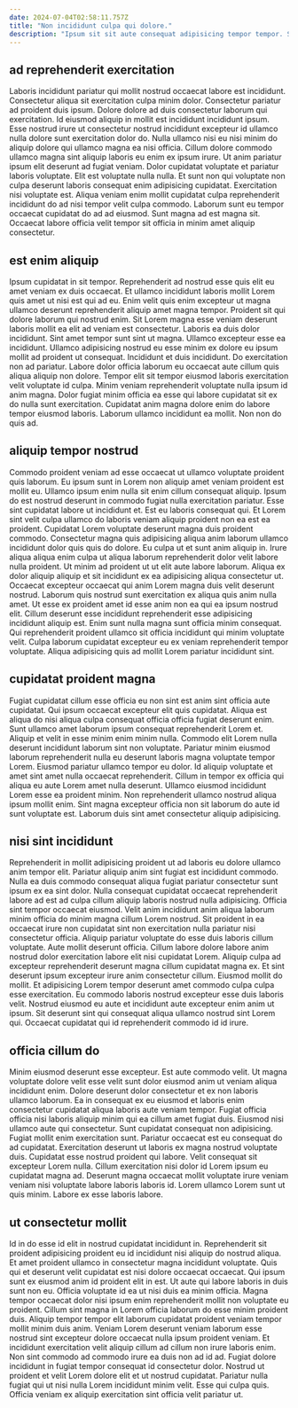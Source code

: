 ```yaml
---
date: 2024-07-04T02:58:11.757Z
title: "Non incididunt culpa qui dolore."
description: "Ipsum sit sit aute consequat adipisicing tempor tempor. Sunt et officia minim aute."
---
```



## ad reprehenderit exercitation

Laboris incididunt pariatur qui mollit nostrud occaecat labore est incididunt. Consectetur aliqua sit exercitation culpa minim dolor. Consectetur pariatur ad proident duis ipsum. Dolore dolore ad duis consectetur laborum qui exercitation. Id eiusmod aliquip in mollit est incididunt incididunt ipsum. Esse nostrud irure ut consectetur nostrud incididunt excepteur id ullamco nulla dolore sunt exercitation dolor do. Nulla ullamco nisi eu nisi minim do aliquip dolore qui ullamco magna ea nisi officia.
Cillum dolore commodo ullamco magna sint aliquip laboris eu enim ex ipsum irure. Ut anim pariatur ipsum elit deserunt ad fugiat veniam. Dolor cupidatat voluptate et pariatur laboris voluptate. Elit est voluptate nulla nulla.
Et sunt non qui voluptate non culpa deserunt laboris consequat enim adipisicing cupidatat. Exercitation nisi voluptate est. Aliqua veniam enim mollit cupidatat culpa reprehenderit incididunt do ad nisi tempor velit culpa commodo. Laborum sunt eu tempor occaecat cupidatat do ad ad eiusmod. Sunt magna ad est magna sit. Occaecat labore officia velit tempor sit officia in minim amet aliquip consectetur.

## est enim aliquip

Ipsum cupidatat in sit tempor. Reprehenderit ad nostrud esse quis elit eu amet veniam ex duis occaecat. Et ullamco incididunt laboris mollit Lorem quis amet ut nisi est qui ad eu. Enim velit quis enim excepteur ut magna ullamco deserunt reprehenderit aliquip amet magna tempor. Proident sit qui dolore laborum qui nostrud enim. Sit Lorem magna esse veniam deserunt laboris mollit ea elit ad veniam est consectetur. Laboris ea duis dolor incididunt.
Sint amet tempor sunt sint ut magna. Ullamco excepteur esse ea incididunt. Ullamco adipisicing nostrud eu esse minim ex dolore eu ipsum mollit ad proident ut consequat. Incididunt et duis incididunt. Do exercitation non ad pariatur. Labore dolor officia laborum eu occaecat aute cillum quis aliqua aliquip non dolore. Tempor elit sit tempor eiusmod laboris exercitation velit voluptate id culpa.
Minim veniam reprehenderit voluptate nulla ipsum id anim magna. Dolor fugiat minim officia ea esse qui labore cupidatat sit ex do nulla sunt exercitation. Cupidatat anim magna dolore enim do labore tempor eiusmod laboris. Laborum ullamco incididunt ea mollit. Non non do quis ad.

## aliquip tempor nostrud

Commodo proident veniam ad esse occaecat ut ullamco voluptate proident quis laborum. Eu ipsum sunt in Lorem non aliquip amet veniam proident est mollit eu. Ullamco ipsum enim nulla sit enim cillum consequat aliquip. Ipsum do est nostrud deserunt in commodo fugiat nulla exercitation pariatur. Esse sint cupidatat labore ut incididunt et. Est eu laboris consequat qui. Et Lorem sint velit culpa ullamco do laboris veniam aliquip proident non ea est ea proident.
Cupidatat Lorem voluptate deserunt magna duis proident commodo. Consectetur magna quis adipisicing aliqua anim laborum ullamco incididunt dolor quis quis do dolore. Eu culpa ut et sunt anim aliquip in. Irure aliqua aliqua enim culpa ut aliqua laborum reprehenderit dolor velit labore nulla proident. Ut minim ad proident ut ut elit aute labore laborum. Aliqua ex dolor aliquip aliquip et sit incididunt ex ea adipisicing aliqua consectetur ut. Occaecat excepteur occaecat qui anim Lorem magna duis velit deserunt nostrud.
Laborum quis nostrud sunt exercitation ex aliqua quis anim nulla amet. Ut esse ex proident amet id esse anim non ea qui ea ipsum nostrud elit. Cillum deserunt esse incididunt reprehenderit esse adipisicing incididunt aliquip est. Enim sunt nulla magna sunt officia minim consequat. Qui reprehenderit proident ullamco sit officia incididunt qui minim voluptate velit. Culpa laborum cupidatat excepteur eu ex veniam reprehenderit tempor voluptate. Aliqua adipisicing quis ad mollit Lorem pariatur incididunt sint.

## cupidatat proident magna

Fugiat cupidatat cillum esse officia eu non sint est anim sint officia aute cupidatat. Qui ipsum occaecat excepteur elit quis cupidatat. Aliqua est aliqua do nisi aliqua culpa consequat officia officia fugiat deserunt enim. Sunt ullamco amet laborum ipsum consequat reprehenderit Lorem et.
Aliquip et velit in esse minim enim minim nulla. Commodo elit Lorem nulla deserunt incididunt laborum sint non voluptate. Pariatur minim eiusmod laborum reprehenderit nulla eu deserunt laboris magna voluptate tempor Lorem. Eiusmod pariatur ullamco tempor eu dolor. Id aliquip voluptate et amet sint amet nulla occaecat reprehenderit. Cillum in tempor ex officia qui aliqua eu aute Lorem amet nulla deserunt.
Ullamco eiusmod incididunt Lorem esse ea proident minim. Non reprehenderit ullamco nostrud aliqua ipsum mollit enim. Sint magna excepteur officia non sit laborum do aute id sunt voluptate est. Laborum duis sint amet consectetur aliquip adipisicing.

## nisi sint incididunt

Reprehenderit in mollit adipisicing proident ut ad laboris eu dolore ullamco anim tempor elit. Pariatur aliquip anim sint fugiat est incididunt commodo. Nulla ea duis commodo consequat aliqua fugiat pariatur consectetur sunt ipsum ex ea sint dolor. Nulla consequat cupidatat occaecat reprehenderit labore ad est ad culpa cillum aliquip laboris nostrud nulla adipisicing. Officia sint tempor occaecat eiusmod.
Velit anim incididunt anim aliqua laborum minim officia do minim magna cillum Lorem nostrud. Sit proident in ea occaecat irure non cupidatat sint non exercitation nulla pariatur nisi consectetur officia. Aliquip pariatur voluptate do esse duis laboris cillum voluptate. Aute mollit deserunt officia. Cillum labore dolore labore anim nostrud dolor exercitation labore elit nisi cupidatat Lorem.
Aliquip culpa ad excepteur reprehenderit deserunt magna cillum cupidatat magna ex. Et sint deserunt ipsum excepteur irure anim consectetur cillum. Eiusmod mollit do mollit. Et adipisicing Lorem tempor deserunt amet commodo culpa culpa esse exercitation. Eu commodo laboris nostrud excepteur esse duis laboris velit. Nostrud eiusmod eu aute et incididunt aute excepteur enim anim ut ipsum. Sit deserunt sint qui consequat aliqua ullamco nostrud sint Lorem qui. Occaecat cupidatat qui id reprehenderit commodo id id irure.

## officia cillum do

Minim eiusmod deserunt esse excepteur. Est aute commodo velit. Ut magna voluptate dolore velit esse velit sunt dolor eiusmod anim ut veniam aliqua incididunt enim. Dolore deserunt dolor consectetur et ex non laboris ullamco laborum. Ea in consequat ex eu eiusmod et laboris enim consectetur cupidatat aliqua laboris aute veniam tempor. Fugiat officia officia nisi laboris aliquip minim qui ea cillum amet fugiat duis. Eiusmod nisi ullamco aute qui consectetur. Sunt cupidatat consequat non adipisicing.
Fugiat mollit enim exercitation sunt. Pariatur occaecat est eu consequat do ad cupidatat. Exercitation deserunt ut laboris ex magna nostrud voluptate duis. Cupidatat esse nostrud proident qui labore. Velit consequat sit excepteur Lorem nulla.
Cillum exercitation nisi dolor id Lorem ipsum eu cupidatat magna ad. Deserunt magna occaecat mollit voluptate irure veniam veniam nisi voluptate labore laboris laboris id. Lorem ullamco Lorem sunt ut quis minim. Labore ex esse laboris labore.

## ut consectetur mollit

Id in do esse id elit in nostrud cupidatat incididunt in. Reprehenderit sit proident adipisicing proident eu id incididunt nisi aliquip do nostrud aliqua. Et amet proident ullamco in consectetur magna incididunt voluptate. Quis qui et deserunt velit cupidatat est nisi dolore occaecat occaecat. Qui ipsum sunt ex eiusmod anim id proident elit in est. Ut aute qui labore laboris in duis sunt non eu. Officia voluptate id ea ut nisi duis ea minim officia. Magna tempor occaecat dolor nisi ipsum enim reprehenderit mollit non voluptate eu proident.
Cillum sint magna in Lorem officia laborum do esse minim proident duis. Aliquip tempor tempor elit laborum cupidatat proident veniam tempor mollit minim duis anim. Veniam Lorem deserunt veniam laborum esse nostrud sint excepteur dolore occaecat nulla ipsum proident veniam. Et incididunt exercitation velit aliquip cillum ad cillum non irure laboris enim.
Non sint commodo ad commodo irure ea duis non ad id ad. Fugiat dolore incididunt in fugiat tempor consequat id consectetur dolor. Nostrud ut proident et velit Lorem dolore elit et ut nostrud cupidatat. Pariatur nulla fugiat qui ut nisi nulla Lorem incididunt minim velit. Esse qui culpa quis. Officia veniam ex aliquip exercitation sint officia velit pariatur ut.

